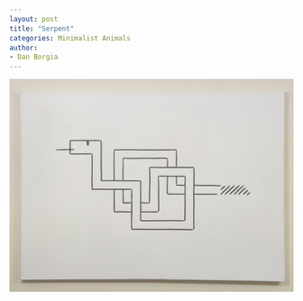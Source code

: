 ```yaml
---
layout: post
title: "Serpent"
categories: Minimalist Animals
author:
- Dan Borgia
---
```



![jpg serpent](/assets/images/serpent.jpg)
